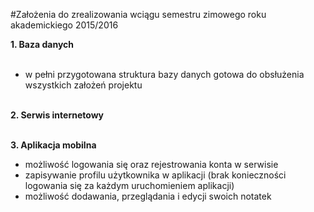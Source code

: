 #Założenia do zrealizowania wciągu semestru zimowego roku akademickiego 2015/2016

<b>1. Baza danych</b><br /><br />
  
  - w pełni przygotowana struktura bazy danych gotowa do obsłużenia wszystkich założeń projektu<br /><br />
  
<b>2. Serwis internetowy</b><br /><br />

<b>3. Aplikacja mobilna </b><br />
  - możliwość logowania się oraz rejestrowania konta w serwisie<br />
  - zapisywanie profilu użytkownika w aplikacji (brak konieczności logowania się za każdym uruchomieniem aplikacji)<br />
  - możliwość dodawania, przeglądania i edycji swoich notatek<br />


